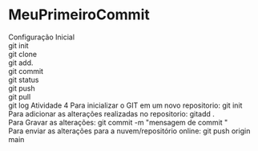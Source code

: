 # MeuPrimeiroCommit
Configuração Inicial\
git init\
git clone\
git add.\
git commit\
git status\
git push \
git pull\
git log
Atividade 4
Para inicializar o GIT em um novo repositorio: git init\
Para adicionar as alterações realizadas no repositorio: gitadd .\
Para Gravar as alterações:  git commit -m "mensagem de commit "\
Para enviar as alterações para a nuvem/repositório online: git push origin main
